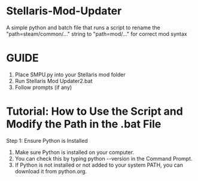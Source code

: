 # Stellaris-Mod-Updater
A simple python and batch file that runs a script to rename the "path=steam/common/..." string to "path=mod/..." for correct mod syntax

# GUIDE

1. Place SMPU.py into your Stellaris mod folder
2. Run Stellaris Mod Updater2.bat
3. Follow prompts (if any)

# Tutorial: How to Use the Script and Modify the Path in the .bat File

Step 1: Ensure Python is Installed
1. Make sure Python is installed on your computer.
2. You can check this by typing python --version in the Command Prompt.
3. If Python is not installed or not added to your system PATH, you can download it from python.org.

